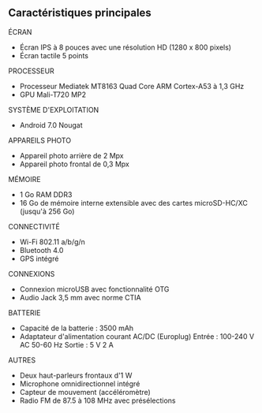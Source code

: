 ## Caractéristiques principales

ÉCRAN
* Écran IPS à 8 pouces avec une résolution HD (1280 x 800 pixels)
* Écran tactile 5 points

PROCESSEUR
* Processeur Mediatek MT8163 Quad Core ARM Cortex-A53 à 1,3 GHz
* GPU Mali-T720 MP2

SYSTÈME D'EXPLOITATION
* Android 7.0 Nougat

APPAREILS PHOTO
* Appareil photo arrière de 2 Mpx
* Appareil photo frontal de 0,3 Mpx

MÉMOIRE
* 1 Go RAM DDR3
* 16 Go de mémoire interne extensible avec des cartes microSD-HC/XC (jusqu'à 256 Go)

CONNECTIVITÉ
* Wi-Fi 802.11 a/b/g/n
* Bluetooth 4.0
* GPS intégré

CONNEXIONS
* Connexion microUSB avec fonctionnalité OTG
* Audio Jack 3,5 mm avec norme CTIA

BATTERIE
* Capacité de la batterie : 3500 mAh
* Adaptateur d'alimentation courant AC/DC (Europlug) Entrée : 100-240 V AC 50-60 Hz Sortie : 5 V 2 A

AUTRES
* Deux haut-parleurs frontaux d'1 W
* Microphone omnidirectionnel intégré
* Capteur de mouvement (accéléromètre)
* Radio FM de 87.5 à 108 MHz avec présélections
